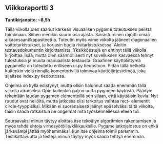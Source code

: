 ## Viikkoraportti 3

**Tuntikirjanpito: ~8,5h**

Tällä viikolla olen saanut karkean visuaalisen pygame toteutuksen pelistä toimimaan. Siihen menikin suurin osa ajasta.  Sairastuminen rajoitti omaa aikaansaantikapasiteettia. 
Toteutin myös viime viikolta
 jääneet diagonaalien voittotarkistukset, ja korjasin bugia rivitarkistuksessa. Aloitin testausdokumentin kirjoittamista. Yksikköestejä en ehtinyt tällä 
 viikolla kirjoittaa lisää, mutta olen säännöllisesti nyt sovelluksen kasvaessa tehnyt tulostuksia ja muuta manuaalista testausta. Graafinen käyttöliittymä 
 pygamella on toteutettu erilliseen ui.py tiedostoon. Pidän tällä hetkellä kuitenkin vielä rinnalla komentorivillä toimivaa käyttöjärjestelmää, joka
  sijaitsee index.py tiedostossa. 
  
Ohjelma on kyllä edistynyt, mutta olisin halunnut saada enemmän tällä viikolla aikaiseksi.
Opin kuitenkin paljon uutta pygamen käytöstä. Päädyin tekemään laudan pygamen elementeillä sen sijaan, että käyttäisin kuvia. Nyt ruudut ovat neliöitä,
 mutta jatkossa olisi tarkoitus vaihtaa rect- elementit circle-tyyppisiksi. Mikään ei suoranaisesti jäänyt epäselväksi tältä viikolta, taisin saada
  ratkaistua ne ongelmat mitä työskennellessä eteen tuli. 

Seuraavaksi minun täytyy aloittaa itse tekoälyn algoritmien rakentamisen ja myös tehdä ehtoja virhesyötöille/klikkauksille. Pygame jatkojalostus
on ehkä järkevämpi jättää myöhemmäksi, kun itse ohjelma toimii paremmin. Testikattavuutta ja testejä minun täytyy myös saada tehtyä enemmän. 

